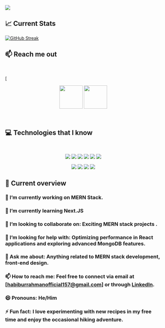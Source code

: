 <a href="https://www.facebook.com/profile.php?id=100047717885188">
<img src="https://i.ibb.co/MsfnQh0/Blue-And-White-Modern-Minimal-Business-Channel-Youtube-Banner.png" />
</a>

## :chart_with_upwards_trend: Current Stats

[![GitHub Streak](https://github-readme-streak-stats.herokuapp.com?user=HabiburRahnan&theme=dark)](https://git.io/streak-stats)

## :mailbox: Reach me out

<br />

[<p align="center">
[<img height="75" src="https://i.ibb.co/3sXwzTg/Facebook.png">](https://www.facebook.com/profile.php?id=100047717885188/)
[<img height="75" src="https://i.ibb.co/QrMSgNP/Linkedin.png">](https://www.linkedin.com/in/habibur-rahman2005/)
</p>
<br />


## :computer: Technologies that I know

<br>
<p align="center">
<img src="https://i.ibb.co/54XhMQH/HTML.png"/>
<img src="https://i.ibb.co/5sC3K21/css.png"/>
<img src="https://i.ibb.co/ZLxg8pJ/Java-Script.png"/>
<img src="https://i.ibb.co/tJjq95G/react.png"/>
<img src="https://i.ibb.co/ThZx6cR/tailwind.png"/>
<img src="https://i.ibb.co/kXkSD9P/Bootsrap.png"/>
</p>
<p align="center">
<img src="https://i.ibb.co/sRCXNGH/firebase.png"/>
<img src="https://i.ibb.co/HzPtmMB/node.png"/>
<img src="https://i.ibb.co/hDHJjrK/express.png"/>
<img src="https://i.ibb.co/Zm2szGn/mongo.png"/>
</p>


## :eyes: Current overview
### 🔭 I’m currently working on MERN Stack.
### 🌱 I’m currently learning Next.JS
### 👯 I’m looking to collaborate on: Exciting MERN stack projects .
### 🤔 I’m looking for help with: Optimizing performance in React applications and exploring advanced MongoDB features.
### 💬 Ask me about: Anything related to MERN stack development, front-end design.
### 📫 How to reach me: Feel free to connect via email at [habiburrahmanofficial157@gmail.com] or through [LinkedIn](https://www.linkedin.com/in/habibur-rahman2005/).
### 😄 Pronouns: He/Him
### ⚡ Fun fact: I love experimenting with new recipes in my free time and enjoy the occasional hiking adventure.
